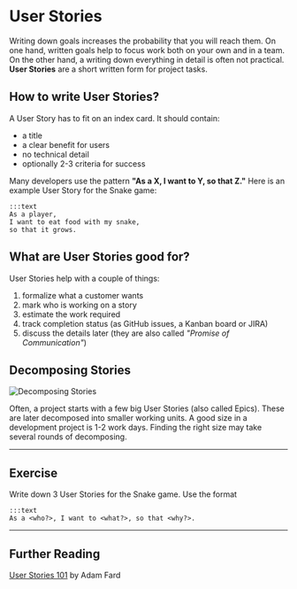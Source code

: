 # User Stories

Writing down goals increases the probability that you will reach them.
On one hand, written goals help to focus work both on your own and in a team.
On the other hand, a writing down everything in detail is often not practical.
**User Stories** are a short written form for project tasks.


## How to write User Stories?

A User Story has to fit on an index card.
It should contain:

* a title
* a clear benefit for users
* no technical detail
* optionally 2-3 criteria for success

Many developers use the pattern **"As a X, I want to Y, so that Z."**
Here is an example User Story for the Snake game:

    :::text
    As a player,
    I want to eat food with my snake,
    so that it grows.


## What are User Stories good for?

User Stories help with a couple of things:

1. formalize what a customer wants
2. mark who is working on a story
3. estimate the work required
4. track completion status (as GitHub issues, a Kanban board or JIRA)
5. discuss the details later (they are also called *"Promise of Communication"*)


## Decomposing Stories

![Decomposing Stories](images/decomposing_stories.png)

Often, a project starts with a few big User Stories (also called Epics).
These are later decomposed into smaller working units.
A good size in a development project is 1-2 work days. 
Finding the right size may take several rounds of decomposing.

----

## Exercise

Write down 3 User Stories for the Snake game.
Use the format

    :::text
    As a <who?>, I want to <what?>, so that <why?>.

----

## Further Reading

[User Stories 101](https://adamfard.com/blog/user-stories) by Adam Fard
